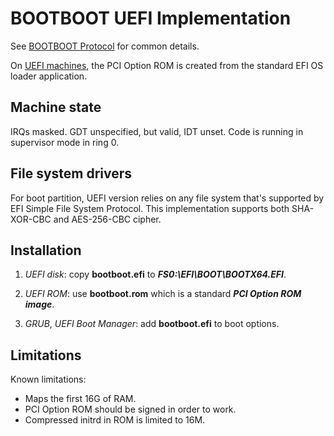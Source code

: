 BOOTBOOT UEFI Implementation
============================

See [BOOTBOOT Protocol](https://gitlab.com/bztsrc/bootboot) for common details.

On [UEFI machines](http://www.uefi.org/), the PCI Option ROM is created from the standard EFI
OS loader application.

Machine state
-------------

IRQs masked. GDT unspecified, but valid, IDT unset. Code is running in supervisor mode in ring 0.

File system drivers
-------------------

For boot partition, UEFI version relies on any file system that's supported by EFI Simple File System Protocol.
This implementation supports both SHA-XOR-CBC and AES-256-CBC cipher.

Installation
------------

1. *UEFI disk*: copy __bootboot.efi__ to **_FS0:\EFI\BOOT\BOOTX64.EFI_**.

2. *UEFI ROM*: use __bootboot.rom__ which is a standard **_PCI Option ROM image_**.

3. *GRUB*, *UEFI Boot Manager*: add __bootboot.efi__ to boot options.

Limitations
-----------

Known limitations:

 - Maps the first 16G of RAM.
 - PCI Option ROM should be signed in order to work.
 - Compressed initrd in ROM is limited to 16M.
